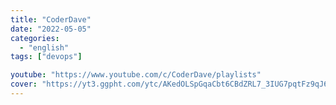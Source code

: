 ```yaml
---
title: "CoderDave"
date: "2022-05-05"
categories:
  - "english"
tags: ["devops"]

youtube: "https://www.youtube.com/c/CoderDave/playlists"
cover: "https://yt3.ggpht.com/ytc/AKedOLSpGqaCbt6CBdZRL7_3IUG7pqtFz9qJ6skSLq5e0g=s88-c-k-c0x00ffffff-no-rj"
---
```

